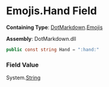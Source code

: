 # Emojis\.Hand Field

**Containing Type**: [DotMarkdown](../../README.md)\.[Emojis](../README.md)

**Assembly**: DotMarkdown\.dll

```csharp
public const string Hand = ":hand:"
```

### Field Value

System\.[String](https://docs.microsoft.com/en-us/dotnet/api/system.string)
